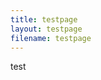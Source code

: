 ```yaml
---
title: testpage
layout: testpage
filename: testpage
--- 
```


test<br>

<p id="p0"></p>
<p id="l0"></p>
<iframe id="m0" allowfullscreen="true" frameborder="0" height="468" marginheight="0" marginwidth="0" scrolling="no" width="640" referrerpolicy="no-referrer-when-downgrade" ></iframe>
<img id="i11">
<img id="i21">
<img id="i31">
<img id="i41">
<p id="p1"></p>
<p id="l1"></p>
<iframe id="m1" allowfullscreen="true" frameborder="0" height="468" marginheight="0" marginwidth="0" scrolling="no" width="640" referrerpolicy="no-referrer-when-downgrade" ></iframe>
<p id="p2"></p>
<p id="l2"></p>
<iframe id="m2" allowfullscreen="true" frameborder="0" height="468" marginheight="0" marginwidth="0" scrolling="no" width="640" referrerpolicy="no-referrer-when-downgrade" ></iframe>
<iframe id="m3" allowfullscreen="true" frameborder="0" height="468" marginheight="0" marginwidth="0" scrolling="no" width="640" referrerpolicy="no-referrer-when-downgrade" ></iframe>
<iframe id="m4" allowfullscreen="true" frameborder="0" height="468" marginheight="0" marginwidth="0" scrolling="no" width="640" referrerpolicy="no-referrer-when-downgrade" ></iframe>
<script>
var requestURL = "https://raw.githubusercontent.com/linbei9487/linbei9487.github.io/main/src/json/episode.json"
    var request = new XMLHttpRequest();
    request.open('GET', requestURL);
    // request.responseType = 'json';
    request.send();
    request.onload = function() {
    var data2 = JSON.parse(request.responseText);
    var video;
    video =(data2.episode[3].link)
    var step;
    var id
    id = 0
    for (step=0; step <6 ; step++){
        document.getElementById("p"+ id).innerHTML =(data2.episode[id].pw)
        document.getElementById("l"+ id).innerHTML =(data2.episode[id].index)
        document.getElementById("m"+ id).src =(data2.episode[id].link)
        document.getElementById("i1"+ id).src =(data2.episode[id].i1)
        document.getElementById("i2"+ id).src =(data2.episode[id].i2)
        document.getElementById("i3"+ id).src =(data2.episode[id].i3)
        document.getElementById("i4"+ id).src =(data2.episode[id].i4)
        console.log(data2.episode[id].pw)
        console.log(data2.episode[id].index)
        console.log(data2.episode[id].link)
        id++
        }};
</script>